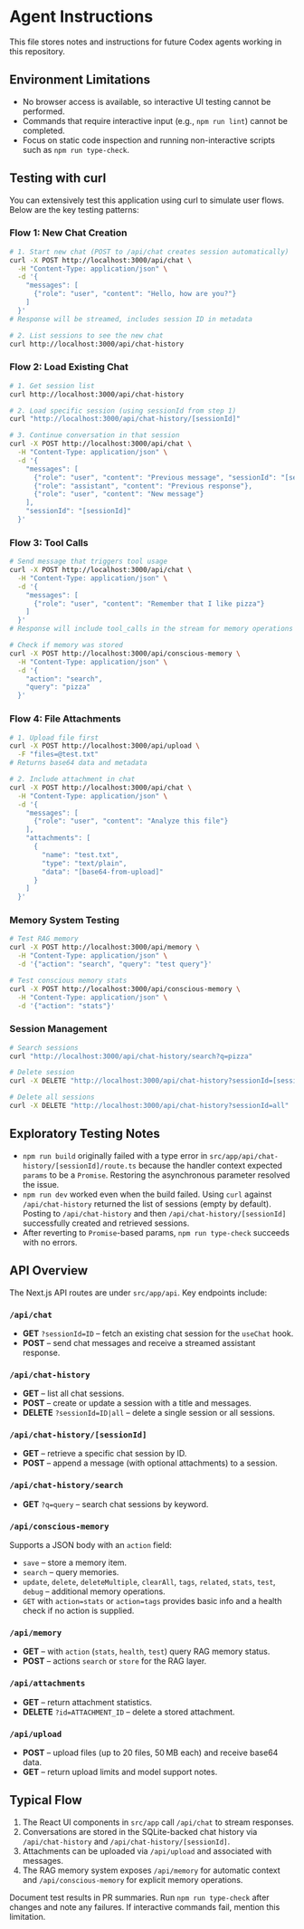 # Agent Instructions

This file stores notes and instructions for future Codex agents working in this repository.

## Environment Limitations
- No browser access is available, so interactive UI testing cannot be performed.
- Commands that require interactive input (e.g., `npm run lint`) cannot be completed.
- Focus on static code inspection and running non-interactive scripts such as `npm run type-check`.

## Testing with curl

You can extensively test this application using curl to simulate user flows. Below are the key testing patterns:

### Flow 1: New Chat Creation
```bash
# 1. Start new chat (POST to /api/chat creates session automatically)
curl -X POST http://localhost:3000/api/chat \
  -H "Content-Type: application/json" \
  -d '{
    "messages": [
      {"role": "user", "content": "Hello, how are you?"}
    ]
  }'
# Response will be streamed, includes session ID in metadata

# 2. List sessions to see the new chat
curl http://localhost:3000/api/chat-history
```

### Flow 2: Load Existing Chat
```bash
# 1. Get session list
curl http://localhost:3000/api/chat-history

# 2. Load specific session (using sessionId from step 1)
curl "http://localhost:3000/api/chat-history/[sessionId]"

# 3. Continue conversation in that session
curl -X POST http://localhost:3000/api/chat \
  -H "Content-Type: application/json" \
  -d '{
    "messages": [
      {"role": "user", "content": "Previous message", "sessionId": "[sessionId]"},
      {"role": "assistant", "content": "Previous response"},
      {"role": "user", "content": "New message"}
    ],
    "sessionId": "[sessionId]"
  }'
```

### Flow 3: Tool Calls
```bash
# Send message that triggers tool usage
curl -X POST http://localhost:3000/api/chat \
  -H "Content-Type: application/json" \
  -d '{
    "messages": [
      {"role": "user", "content": "Remember that I like pizza"}
    ]
  }'
# Response will include tool_calls in the stream for memory operations

# Check if memory was stored
curl -X POST http://localhost:3000/api/conscious-memory \
  -H "Content-Type: application/json" \
  -d '{
    "action": "search",
    "query": "pizza"
  }'
```

### Flow 4: File Attachments
```bash
# 1. Upload file first
curl -X POST http://localhost:3000/api/upload \
  -F "files=@test.txt"
# Returns base64 data and metadata

# 2. Include attachment in chat
curl -X POST http://localhost:3000/api/chat \
  -H "Content-Type: application/json" \
  -d '{
    "messages": [
      {"role": "user", "content": "Analyze this file"}
    ],
    "attachments": [
      {
        "name": "test.txt",
        "type": "text/plain",
        "data": "[base64-from-upload]"
      }
    ]
  }'
```

### Memory System Testing
```bash
# Test RAG memory
curl -X POST http://localhost:3000/api/memory \
  -H "Content-Type: application/json" \
  -d '{"action": "search", "query": "test query"}'

# Test conscious memory stats
curl -X POST http://localhost:3000/api/conscious-memory \
  -H "Content-Type: application/json" \
  -d '{"action": "stats"}'
```

### Session Management
```bash
# Search sessions
curl "http://localhost:3000/api/chat-history/search?q=pizza"

# Delete session
curl -X DELETE "http://localhost:3000/api/chat-history?sessionId=[sessionId]"

# Delete all sessions
curl -X DELETE "http://localhost:3000/api/chat-history?sessionId=all"
```

## Exploratory Testing Notes
- `npm run build` originally failed with a type error in `src/app/api/chat-history/[sessionId]/route.ts` because the handler context expected `params` to be a `Promise`. Restoring the asynchronous parameter resolved the issue.
- `npm run dev` worked even when the build failed. Using `curl` against `/api/chat-history` returned the list of sessions (empty by default). Posting to `/api/chat-history` and then `/api/chat-history/[sessionId]` successfully created and retrieved sessions.
- After reverting to `Promise`-based params, `npm run type-check` succeeds with no errors.

## API Overview
The Next.js API routes are under `src/app/api`. Key endpoints include:

### `/api/chat`
- **GET** `?sessionId=ID` – fetch an existing chat session for the `useChat` hook.
- **POST** – send chat messages and receive a streamed assistant response.

### `/api/chat-history`
- **GET** – list all chat sessions.
- **POST** – create or update a session with a title and messages.
- **DELETE** `?sessionId=ID|all` – delete a single session or all sessions.

### `/api/chat-history/[sessionId]`
- **GET** – retrieve a specific chat session by ID.
- **POST** – append a message (with optional attachments) to a session.

### `/api/chat-history/search`
- **GET** `?q=query` – search chat sessions by keyword.

### `/api/conscious-memory`
Supports a JSON body with an `action` field:
- `save` – store a memory item.
- `search` – query memories.
- `update`, `delete`, `deleteMultiple`, `clearAll`, `tags`, `related`, `stats`, `test`, `debug` – additional memory operations.
- `GET` with `action=stats` or `action=tags` provides basic info and a health check if no action is supplied.

### `/api/memory`
- **GET** – with `action` (`stats`, `health`, `test`) query RAG memory status.
- **POST** – actions `search` or `store` for the RAG layer.

### `/api/attachments`
- **GET** – return attachment statistics.
- **DELETE** `?id=ATTACHMENT_ID` – delete a stored attachment.

### `/api/upload`
- **POST** – upload files (up to 20 files, 50 MB each) and receive base64 data.
- **GET** – return upload limits and model support notes.

## Typical Flow
1. The React UI components in `src/app` call `/api/chat` to stream responses.
2. Conversations are stored in the SQLite-backed chat history via `/api/chat-history` and `/api/chat-history/[sessionId]`.
3. Attachments can be uploaded via `/api/upload` and associated with messages.
4. The RAG memory system exposes `/api/memory` for automatic context and `/api/conscious-memory` for explicit memory operations.

Document test results in PR summaries. Run `npm run type-check` after changes and note any failures. If interactive commands fail, mention this limitation.
